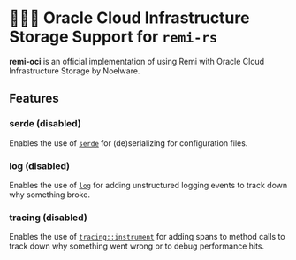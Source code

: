 # 🐻‍❄️🧶 Oracle Cloud Infrastructure Storage Support for `remi-rs`
**remi-oci** is an official implementation of using Remi with Oracle Cloud Infrastructure Storage by Noelware.

## Features
### serde (disabled)
Enables the use of [`serde`](https://docs.rs/serde) for (de)serializing for configuration files.

### log (disabled)
Enables the use of [`log`](https://docs.rs/log) for adding unstructured logging events to track down why something broke.

### tracing (disabled)
Enables the use of [`tracing::instrument`](https://docs.rs/tracing/*/tracing/attr.instrument.html) for adding spans to method calls to track down why something went wrong or to debug performance hits.
